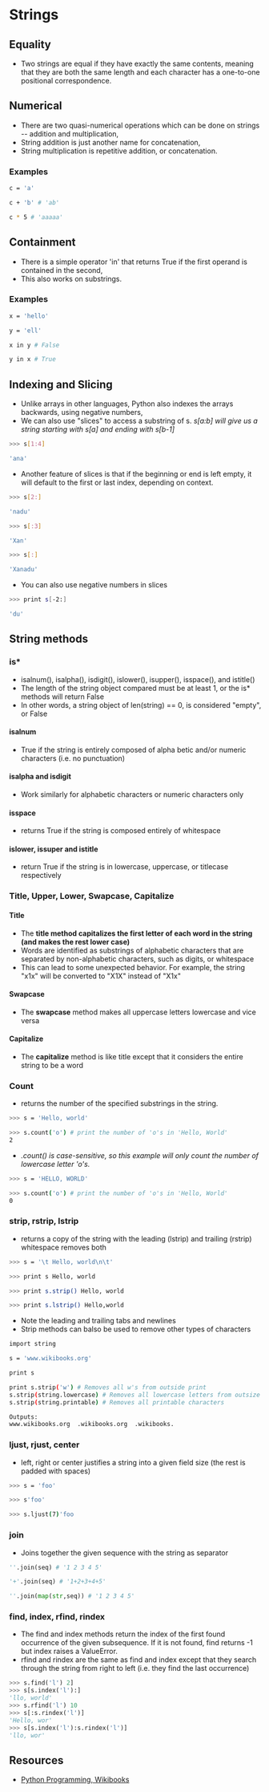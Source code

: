 # Strings

## Equality

<ul>
    <li>Two strings are equal if they have exactly the same contents, meaning that they are both the same length and each character has a one-to-one positional correspondence.</li>
</ul>

## Numerical

<ul>
    <li>There are two quasi-numerical operations which can be done on strings -- addition and multiplication,</li>
    <li>String addition is just another name for concatenation,</li>
    <li>String multiplication is repetitive addition, or concatenation.</li>
</ul>

### Examples

```sh
c = 'a'

c + 'b' # 'ab'

c * 5 # 'aaaaa'
```

## Containment

<ul>
    <li>There is a simple operator 'in' that returns True if the first operand is contained in the second,</li>
    <li>This also works on substrings.</li>
</ul>

### Examples

```sh
x = 'hello'

y = 'ell'

x in y # False

y in x # True
```

## Indexing and Slicing

<ul>
    <li>Unlike arrays in other languages, Python also indexes the arrays backwards, using negative numbers,</li>
    <li>We can also use "slices" to access a substring of s. <em>s[a:b] will give us a string starting with s[a] and ending with s[b-1]</em></li>
</ul>

```sh
>>> s[1:4]

'ana'
```

<ul>
    <li>Another feature of slices is that if the beginning or end is left empty, it will default to the first or last index, depending on context.</li>
</ul>

```sh
>>> s[2:]

'nadu'

>>> s[:3]

'Xan'

>>> s[:]

'Xanadu'
```

<ul>
    <li>You can also use negative numbers in slices</li>
</ul>

```sh
>>> print s[-2:]

'du'
```

## String methods

### is\*

<ul>
    <li>isalnum(), isalpha(), isdigit(), islower(), isupper(), isspace(), and istitle()</li>
    <li>The length of the string object compared must be at least 1, or the is* methods will return False</li>
    <li>In other words, a string object of len(string) == 0, is considered "empty", or False</li>
</ul>

#### isalnum

<ul>
    <li>True if the string is entirely composed of alpha betic and/or numeric characters (i.e. no punctuation)</li>
</ul>

#### isalpha and isdigit

<ul>
    <li>Work similarly for alphabetic characters or numeric characters only</li>
</ul>

#### isspace

<ul>
    <li>returns True if the string is composed entirely of whitespace</li>
</ul>

#### islower, issuper and istitle

<ul>
    <li>return True if the string is in lowercase, uppercase, or titlecase respectively</li>
</ul>

### Title, Upper, Lower, Swapcase, Capitalize

#### Title

<ul>
    <li>The <strong>title method capitalizes the first letter of each word in the string (and makes the rest lower case)</strong></li>
    <li>Words are identified as substrings of alphabetic characters that are separated by non-alphabetic characters, such as digits, or whitespace</li>
    <li>This can lead to some unexpected behavior. For example, the string "x1x" will be converted to "X1X" instead of "X1x"</li>
</ul>

#### Swapcase

<ul>
    <li>The <strong>swapcase</strong> method makes all uppercase letters lowercase and vice versa</li>
</ul>

#### Capitalize

<ul>
    <li>The <strong>capitalize</strong> method is like title except that it considers the entire string to be a word</li>
</ul>

### Count

<ul>
    <li>returns the number of the specified substrings in the string.</li>
</ul>

```sh
>>> s = 'Hello, world'

>>> s.count('o') # print the number of 'o's in 'Hello, World'
2
```

<ul>
    <li><em>.count() is case-sensitive, so this example will only count the number of lowercase letter 'o's.</em></li>
</ul>

```sh
>>> s = 'HELLO, WORLD'

>>> s.count('o') # print the number of 'o's in 'Hello, World'
0
```

### strip, rstrip, lstrip

<ul>
    <li>
        returns a copy of the string with the leading (lstrip) and trailing (rstrip) whitespace removes both
    </li>
</ul>

```sh
>>> s = '\t Hello, world\n\t'

>>> print s Hello, world

>>> print s.strip() Hello, world

>>> print s.lstrip() Hello,world
```

<ul>
    <li>Note the leading and trailing tabs and newlines</li>
    <li>Strip methods can balso be used to remove other types of characters</li>
</ul>

```sh
import string

s = 'www.wikibooks.org'

print s

print s.strip('w') # Removes all w's from outside print
s.strip(string.lowercase) # Removes all lowercase letters from outsize print
s.strip(string.printable) # Removes all printable characters

Outputs:
www.wikibooks.org  .wikibooks.org  .wikibooks.
```

### ljust, rjust, center

<ul>
    <li>left, right or center justifies a string into a given field size (the rest is padded with spaces)</li>
</ul>

```sh
>>> s = 'foo'

>>> s'foo'

>>> s.ljust(7)'foo
```

### join

- Joins together the given sequence with the string as separator

```py
''.join(seq) # '1 2 3 4 5'

'+'.join(seq) # '1+2+3+4+5'

''.join(map(str,seq)) # '1 2 3 4 5'
```

### find, index, rfind, rindex

- The find and index methods return the index of the first found occurrence of the given subsequence. If it is not found, find returns -1 but index raises a ValueError.
- rfind and rindex are the same as find and index except that they search through the string from right to left (i.e. they find the last occurrence)

```py
>>> s.find('l') 2]
>>> s[s.index('l'):]
'llo, world'
>>> s.rfind('l') 10
>>> s[:s.rindex('l')]
'Hello, wor'
>>> s[s.index('l'):s.rindex('l')]
'llo, wor'
```

## Resources

- [Python Programming, Wikibooks](https://upload.wikimedia.org/wikipedia/commons/9/91/Python_Programming.pdf)
